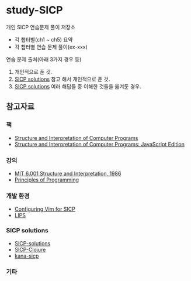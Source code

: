 # study-SICP

개인 SICP 연습문제 풀이 저장소

- 각 챕터별(ch1 ~ ch5) 요약
- 각 챕터별 연습 문제 풀이(ex-xxx)

연습 문제 출처(아래 3가지 경우 등)

1. 개인적으로 푼 것.
2. [SICP solutions](#sicp-solutions) 참고 해서 개인적으로 푼 것.
3. [SICP solutions](#sicp-solutions) 여러 해답들 중 이해한 것들을 옮겨둔 경우.

## 참고자료

### 책

- [Structure and Interpretation of Computer Programs](http://sarabander.github.io/sicp/)
- [Structure and Interpretation of Computer Programs: JavaScript Edition](https://sicp.sourceacademy.org/)

### 강의

- [MIT 6.001 Structure and Interpretation, 1986](https://www.youtube.com/watch?v=-J_xL4IGhJA&list=PLE18841CABEA24090)
- [Principles of Programming](http://ropas.snu.ac.kr/~kwang/4190.210/mooc/)

### 개발 환경

- [Configuring Vim for SICP](https://crash.net.nz/posts/2014/08/configuring-vim-for-sicp/)
- [LIPS](https://github.com/jcubic/lips)

### SICP solutions

- [SICP-solutions](http://community.schemewiki.org/?sicp-solutions)
- [SICP-Clojure](https://github.com/gregsexton/SICP-Clojure)
- [kana-sicp](https://github.com/kana/sicp)

### 기타
